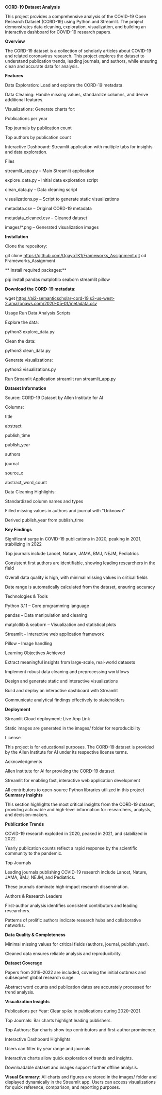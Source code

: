 **CORD-19 Dataset Analysis**

This project provides a comprehensive analysis of the COVID-19 Open Research Dataset (CORD-19) using Python and Streamlit. The project demonstrates data cleaning, exploration, visualization, and building an interactive dashboard for COVID-19 research papers.

**Overview**

The CORD-19 dataset is a collection of scholarly articles about COVID-19 and related coronavirus research. This project explores the dataset to understand publication trends, leading journals, and authors, while ensuring clean and accurate data for analysis.

**Features**

Data Exploration: Load and explore the CORD-19 metadata.

Data Cleaning: Handle missing values, standardize columns, and derive additional features.

Visualizations: Generate charts for:

Publications per year

Top journals by publication count

Top authors by publication count

Interactive Dashboard: Streamlit application with multiple tabs for insights and data exploration.

Files

streamlit_app.py – Main Streamlit application

explore_data.py – Initial data exploration script

clean_data.py – Data cleaning script

visualizations.py – Script to generate static visualizations

metadata.csv – Original CORD-19 metadata

metadata_cleaned.csv – Cleaned dataset

images/*.png – Generated visualization images

**Installation**

Clone the repository:

git clone https://github.com/OgayoTK1/Frameworks_Assignment.git
cd Frameworks_Assignment

**
Install required packages:**

pip install pandas matplotlib seaborn streamlit pillow


**Download the CORD-19 metadata:**

wget https://ai2-semanticscholar-cord-19.s3-us-west-2.amazonaws.com/2020-05-01/metadata.csv

Usage
Run Data Analysis Scripts

Explore the data:

python3 explore_data.py


Clean the data:

python3 clean_data.py


Generate visualizations:

python3 visualizations.py

Run Streamlit Application
streamlit run streamlit_app.py

**Dataset Information**

Source: CORD-19 Dataset by Allen Institute for AI

Columns:

title

abstract

publish_time

publish_year

authors

journal

source_x

abstract_word_count

Data Cleaning Highlights:

Standardized column names and types

Filled missing values in authors and journal with "Unknown"

Derived publish_year from publish_time

**Key Findings**

Significant surge in COVID-19 publications in 2020, peaking in 2021, stabilizing in 2022

Top journals include Lancet, Nature, JAMA, BMJ, NEJM, Pediatrics

Consistent first authors are identifiable, showing leading researchers in the field

Overall data quality is high, with minimal missing values in critical fields

Date range is automatically calculated from the dataset, ensuring accuracy

Technologies & Tools

Python 3.11 – Core programming language

pandas – Data manipulation and cleaning

matplotlib & seaborn – Visualization and statistical plots

Streamlit – Interactive web application framework

Pillow – Image handling

Learning Objectives Achieved

Extract meaningful insights from large-scale, real-world datasets

Implement robust data cleaning and preprocessing workflows

Design and generate static and interactive visualizations

Build and deploy an interactive dashboard with Streamlit

Communicate analytical findings effectively to stakeholders

**Deployment**

Streamlit Cloud deployment: Live App Link

Static images are generated in the images/ folder for reproducibility

License

This project is for educational purposes. The CORD-19 dataset is provided by the Allen Institute for AI under its respective license terms.

Acknowledgments

Allen Institute for AI for providing the CORD-19 dataset

Streamlit for enabling fast, interactive web application development

All contributors to open-source Python libraries utilized in this project
**Summary Insights**

This section highlights the most critical insights from the CORD-19 dataset, providing actionable and high-level information for researchers, analysts, and decision-makers.

**Publication Trends**

COVID-19 research exploded in 2020, peaked in 2021, and stabilized in 2022.

Yearly publication counts reflect a rapid response by the scientific community to the pandemic.

Top Journals

Leading journals publishing COVID-19 research include Lancet, Nature, JAMA, BMJ, NEJM, and Pediatrics.

These journals dominate high-impact research dissemination.

Authors & Research Leaders

First-author analysis identifies consistent contributors and leading researchers.

Patterns of prolific authors indicate research hubs and collaborative networks.

**Data Quality & Completeness**

Minimal missing values for critical fields (authors, journal, publish_year).

Cleaned data ensures reliable analysis and reproducibility.

**Dataset Coverage**

Papers from 2019–2022 are included, covering the initial outbreak and subsequent global research surge.

Abstract word counts and publication dates are accurately processed for trend analysis.

**Visualization Insights**

Publications per Year: Clear spike in publications during 2020–2021.

Top Journals: Bar charts highlight leading publishers.

Top Authors: Bar charts show top contributors and first-author prominence.

Interactive Dashboard Highlights

Users can filter by year range and journals.

Interactive charts allow quick exploration of trends and insights.

Downloadable dataset and images support further offline analysis.

**Visual Summary**: All charts and figures are stored in the images/ folder and displayed dynamically in the Streamlit app. Users can access visualizations for quick reference, comparison, and reporting purposes.
